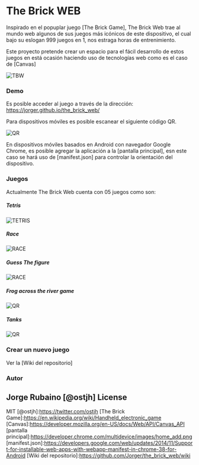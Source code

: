 # The Brick WEB

Inspirado en el popuplar juego [The Brick Game], The Brick Web trae al mundo web algunos de sus juegos más icónicos de este dispositivo, el cual bajo su eslogan 999 juegos en 1, nos estraga horas de entrenimiento.

Este proyecto pretende crear un espacio para el fácil desarrollo de estos juegos en está ocasión haciendo uso de tecnologías web como es el caso de [Canvas]

![TBW](https://dl.dropboxusercontent.com/u/181689/imgBrick/TheBrickGame.png?a=2)

### Demo

Es posible acceder al juego a través de la dirección: https://jorger.github.io/the_brick_web/

Para dispositivos móviles es posible escanear el siguiente código QR.

![QR](https://dl.dropboxusercontent.com/u/181689/qrTheBrickWeb.png)

En dispositivos móviles basados en Android con navegador Google Chrome, es posible agregar la aplicación a la [pantalla principal], esn este caso se hará uso de [manifest.json] para controlar la orientación del dispositivo.

### Juegos

Actualmente The Brick Web cuenta con 05 juegos como son:

##### Tetris

![TETRIS](https://dl.dropboxusercontent.com/u/181689/imgBrick/TetrisGame.gif)

##### Race

![RACE](https://dl.dropboxusercontent.com/u/181689/imgBrick/RaceGame.gif)

##### Guess The figure

![RACE](https://dl.dropboxusercontent.com/u/181689/imgBrick/guessGame.gif)

##### Frog across the river game

![QR](https://dl.dropboxusercontent.com/u/181689/imgBrick/brickFrog.gif)

##### Tanks

![QR](https://dl.dropboxusercontent.com/u/181689/imgBrick/Tanks.gif)

### Crear un nuevo juego

Ver la [Wiki del repositorio]

### Autor
Jorge Rubaino [@ostjh]
License
----
MIT
[@ostjh]:https://twitter.com/ostjh
[The Brick Game]:https://en.wikipedia.org/wiki/Handheld_electronic_game
[Canvas]:https://developer.mozilla.org/en-US/docs/Web/API/Canvas_API
[pantalla principal]:https://developer.chrome.com/multidevice/images/home_add.png
[manifest.json]:https://developers.google.com/web/updates/2014/11/Support-for-installable-web-apps-with-webapp-manifest-in-chrome-38-for-Android
[Wiki del repositorio]:https://github.com/Jorger/the_brick_web/wiki
